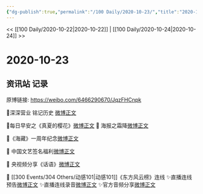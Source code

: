 ```yaml
---
{"dg-publish":true,"permalink":"/100 Daily/2020-10-23/","title":"2020-10-23","created":"2023-04-08T15:46:05.050+08:00","updated":"2023-04-08T15:46:25.826+08:00"}
---
```



<< [[100 Daily/2020-10-22\|2020-10-22]] | [[100 Daily/2020-10-24\|2020-10-24]] >>

# 2020-10-23

## 资讯站 记录

原博链接: https://weibo.com/6466290670/JqzFHCnpk

💫深深营业 铭记历史 [微博正文](https://m.weibo.cn/6466290670/4563152819718356)

💫每日早安之《真夏的樱花》[微博正文](https://m.weibo.cn/6466290670/4563107479818877)
🍂 海报之霜降[微博正文](https://m.weibo.cn/6466290670/4563109640146958)

💫《海藏》一周年纪念[微博正文](https://m.weibo.cn/6466290670/4563122130001529)

💫 中国文艺签名福利[微博正文](https://m.weibo.cn/6466290670/4563252287636443)

💫 央视频分享《话语》[微博正文](https://m.weibo.cn/6466290670/4563220507395670)

💫 [[300 Events/304 Others/动感101\|动感101]]《东方风云榜》连线
✨直播连线预告[微博正文](https://m.weibo.cn/6466290670/4563226034972542)
✨直播连线录音[微博正文](https://m.weibo.cn/6466290670/4563308948755006)
✨官方音频分享[微博正文](https://m.weibo.cn/6466290670/4563334906513343)
